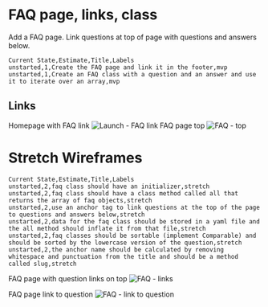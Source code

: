 # FAQ page, links, class

Add a FAQ page.  Link questions at top of page with questions and answers below.

```
Current State,Estimate,Title,Labels
unstarted,1,Create the FAQ page and link it in the footer,mvp
unstarted,1,Create an FAQ class with a question and an answer and use it to iterate over an array,mvp
```

## Links ##
Homepage with FAQ link
![Launch - FAQ link](https://galvanize.mybalsamiq.com/mockups/2351326.png?key=dd6f91232218fa4d6cbf663738e10e0cfca3e151)
FAQ page top
![FAQ - top](https://galvanize.mybalsamiq.com/mockups/2351416.png?key=dd6f91232218fa4d6cbf663738e10e0cfca3e151)

# Stretch Wireframes

```
Current State,Estimate,Title,Labels
unstarted,2,faq class should have an initializer,stretch
unstarted,2,faq class should have a class method called all that returns the array of faq objects,stretch
unstarted,2,use an anchor tag to link questions at the top of the page to questions and answers below,stretch
unstarted,2,data for the faq class should be stored in a yaml file and the all method should inflate it from that file,stretch
unstarted,2,faq classes should be sortable (implement Comparable) and should be sorted by the lowercase version of the question,stretch
unstarted,2,the anchor name should be calculated by removing whitespace and punctuation from the title and should be a method called slug,stretch
```

FAQ page with question links on top
![FAQ - links](https://galvanize.mybalsamiq.com/mockups/2352113.png?key=dd6f91232218fa4d6cbf663738e10e0cfca3e151)



FAQ page link to question
![FAQ - link to question](https://galvanize.mybalsamiq.com/mockups/2351651.png?key=dd6f91232218fa4d6cbf663738e10e0cfca3e151)
